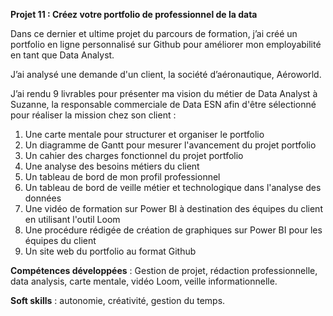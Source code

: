 **Projet 11 : Créez votre portfolio de professionnel de la data**

Dans ce dernier et ultime projet du parcours de formation, j’ai créé un portfolio en ligne personnalisé sur Github pour 
améliorer mon employabilité en tant que Data Analyst.

J’ai analysé une demande d'un client, la société d’aéronautique, Aéroworld.

J’ai rendu 9 livrables pour présenter ma vision du métier de Data Analyst à Suzanne, la responsable commerciale
de Data ESN afin d'être sélectionné pour réaliser la mission chez son client :

1) Une carte mentale pour structurer et organiser le portfolio
2) Un diagramme de Gantt pour mesurer l'avancement du projet portfolio
3) Un cahier des charges fonctionnel du projet portfolio
4) Une analyse des besoins métiers du client
5) Un tableau de bord de mon profil professionnel
6) Un tableau de bord de veille métier et technologique dans l'analyse des données
7) Une vidéo de formation sur Power BI à destination des équipes du client en utilisant l'outil Loom
8) Une procédure rédigée de création de graphiques sur Power BI pour les équipes du client
9) Un site web du portfolio au format Github

**Compétences développées** : Gestion de projet, rédaction professionnelle, data analysis, carte mentale, vidéo Loom, 
veille informationnelle. 

**Soft skills** : autonomie, créativité, gestion du temps.
